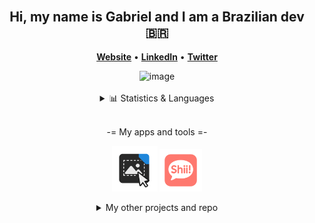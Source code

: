 <br>

<div align="center">

## Hi, my name is Gabriel and I am a Brazilian dev 🇧🇷

[**Website**](https://comunit-folio.web.app/) • [**LinkedIn**](https://linkedin.com/in/gabriel-nascimento-gama-5b0b30185) • [**Twitter**](https://twitter.com/GabrielBaiano)

<img  height="738" alt="image" src="https://i.pinimg.com/originals/4f/f0/88/4ff088795aff41e835671f1479fa0366.gif" />

<br>
<br>

<details>
<summary>📊 Statistics & Languages</summary>
<br>

<img src="https://github-readme-stats.vercel.app/api?username=GabrielBaiano&show_icons=true&theme=transparent&hide_border=true&include_all_commits=true&count_private=true" width="400">

<img src="https://github-readme-stats.vercel.app/api/top-langs/?username=GabrielBaiano&layout=compact&theme=transparent&hide_border=true" width="400">

<img src="https://github-readme-activity-graph.vercel.app/graph?username=GabrielBaiano&theme=transparent&hide_border=true&bg_color=ffffff00&color=000000&line=000000&point=000000" width="400">

</details>

<br>

-= My apps and tools =-

<p align="center">
  <a href="https://github.com/GabrielBaiano/Banered/tree/main" target="_blank"><img src="https://raw.githubusercontent.com/GabrielBaiano/Banered/main/src/assets/icon.png" alt="Banered Showcase" width="73"/></a>
  <a href="https://github.com/GabrielBaiano/shii-study-assistant" target="_blank"><img src="shii_icon_256x256.png" alt="StealthAPP Showcase" width="68"/></a>

</p>

<details>
  <summary>My other projects and repo</summary>
  <br>

**Handbook** | **Homepage** | **Stars** | **Downloads**
:--- | --- | :--- | :---
[awesome-readme](https://github.com/GabrielBaiano/awesome-readme) | — | [![GitHub stars](https://badgen.net/github/stars/GabrielBaiano/awesome-readme?style=flat&label=)](https://github.com/GabrielBaiano/awesome-readme/stargazers) | [![NPM Downloads](https://img.shields.io/npm/dm/awesome-readme-templates.svg?label=&logo=npm&style=flat&labelColor=ffacab&color=dd4e4c)](https://www.npmjs.com/package/awesome-readme-templates)

</details>

</div>
